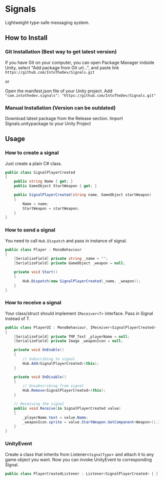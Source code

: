 # Signals
Lightweight type-safe messaging system.

## How to Install
### Git Installation (Best way to get latest version)

If you have Git on your computer, you can open Package Manager indside Unity, select "Add package from Git url...", and paste link ```https://github.com/IntoTheDev/Signals.git```

or

Open the manifest.json file of your Unity project.
Add ```"com.intothedev.signals": "https://github.com/IntoTheDev/Signals.git"```

### Manual Installation (Version can be outdated)
Download latest package from the Release section.
Import Signals.unitypackage to your Unity Project

## Usage

### How to create a signal

Just create a plain C# class.

```csharp
public class SignalPlayerCreated
{
	public string Name { get; }
	public GameObject StartWeapon { get; }

	public SignalPlayerCreated(string name, GameObject startWeapon)
	{
		Name = name;
		StartWeapon = startWeapon;
	}
}
```

### How to send a signal

You need to call `Hub.Dispatch` and pass in instance of signal.

```csharp
public class Player : MonoBehaviour
{
	[SerializeField] private string _name = "";
	[SerializeField] private GameObject _weapon = null;

	private void Start()
	{
		Hub.Dispatch(new SignalPlayerCreated(_name, _weapon));
	}
}
```

### How to receive a signal

Your class/struct should implement `IReceiver<T>` interface. Pass in Signal instead of T.

```csharp
public class PlayerUI : MonoBehaviour, IReceiver<SignalPlayerCreated>
{
	[SerializeField] private TMP_Text _playerName = null;
	[SerializeField] private Image _weaponIcon = null;

	private void OnEnable()
	{
		// Subscribing to signal
		Hub.Add<SignalPlayerCreated>(this);
	}

	private void OnDisable()
	{
		// Unsubscribing from signal
		Hub.Remove<SignalPlayerCreated>(this);
	}

	// Receiving the signal
	public void Receive(in SignalPlayerCreated value)
	{
		_playerName.text = value.Name;
		_weaponIcon.sprite = value.StartWeapon.GetComponent<Weapon>().Icon;
	}
}
```

### UnityEvent

Create a class that inherits from Listener<```SignalType```> and attach it to any game object you want. Now you can invoke UnityEvent to corresponding Signal.

```csharp
public class PlayerCreatedListener : Listener<SignalPlayerCreated> { }
```
